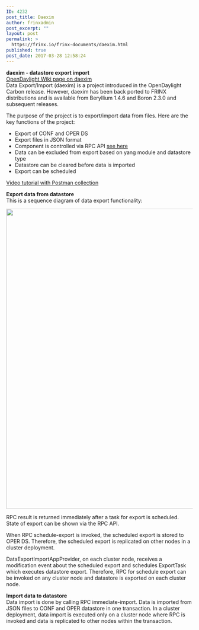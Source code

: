 ```yaml
---
ID: 4232
post_title: Daexim
author: frinxadmin
post_excerpt: ""
layout: post
permalink: >
  https://frinx.io/frinx-documents/daexim.html
published: true
post_date: 2017-03-28 12:58:24
---
```

**daexim - datastore export import**  
[OpenDaylight Wiki page on daexim][1]  
Data Export/Import (daexim) is a project introduced in the OpenDaylight Carbon release. However, daexim has been back ported to FRINX distributions and is available from Beryllium 1.4.6 and Boron 2.3.0 and subsequent releases.

The purpose of the project is to export/import data from files. Here are the key functions of the project:

*   Export of CONF and OPER DS 
*   Export files in JSON format 
*   Component is controlled via RPC API [see here][2]
*   Data can be excluded from export based on yang module and datastore type 
*   Datastore can be cleared before data is imported 
*   Export can be scheduled

[Video tutorial with Postman collection][2]

**Export data from datastore**  
This is a sequence diagram of data export functionality:

<img src="https://frinx.io/wp-content/uploads/2017/03/sd.png" alt="" width="1024" height="810" class="aligncenter size-full wp-image-4262" />

RPC result is returned immediately after a task for export is scheduled. State of export can be shown via the RPC API.

When RPC schedule-export is invoked, the scheduled export is stored to OPER DS. Therefore, the scheduled export is replicated on other nodes in a cluster deployment.

DataExportImportAppProvider, on each cluster node, receives a modification event about the scheduled export and schedules ExportTask which executes datastore export. Therefore, RPC for schedule export can be invoked on any cluster node and datastore is exported on each cluster node.

**Import data to datastore**  
Data import is done by calling RPC immediate-import. Data is imported from JSON files to CONF and OPER datastore in one transaction. In a cluster deployment, data import is executed only on a cluster node where RPC is invoked and data is replicated to other nodes within the transaction.

 [1]: https://wiki.opendaylight.org/view/Daexim:Main
 [2]: https://www.youtube.com/watch?v=fCWuuS-_xy4